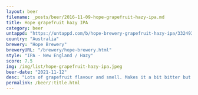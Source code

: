 ```yaml
---
layout: beer
filename: _posts/beer/2016-11-09-hope-grapefruit-hazy-ipa.md
title: Hope grapefruit hazy IPA
category: beer
untappd: "https://untappd.com/b/hope-brewery-grapefruit-hazy-ipa/3324932"
country: "Australia"
brewery: "Hope Brewery"
breweryURL: "/brewery/hope-brewery.html"
style: "IPA - New England / Hazy"
score: 7.5
img: /img/list/hope-grapefruit-hazy-ipa.jpeg
beer-date: "2021-11-12"
desc: "Lots of grapefruit flavour and smell. Makes it a bit bitter but still a good IPA"
permalink: /beer/:title.html
---
```

